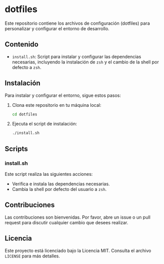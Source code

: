 # dotfiles

Este repositorio contiene los archivos de configuración (dotfiles) para personalizar y configurar el entorno de desarrollo.

## Contenido

- `install.sh`: Script para instalar y configurar las dependencias necesarias, incluyendo la instalación de `zsh` y el cambio de la shell por defecto a `zsh`.

## Instalación

Para instalar y configurar el entorno, sigue estos pasos:

1. Clona este repositorio en tu máquina local:
    ```sh
    cd dotfiles
    ```

2. Ejecuta el script de instalación:
    ```sh
    ./install.sh
    ```

## Scripts

### install.sh

Este script realiza las siguientes acciones:

- Verifica e instala las dependencias necesarias.
- Cambia la shell por defecto del usuario a `zsh`.

## Contribuciones

Las contribuciones son bienvenidas. Por favor, abre un issue o un pull request para discutir cualquier cambio que desees realizar.

## Licencia

Este proyecto está licenciado bajo la Licencia MIT. Consulta el archivo `LICENSE` para más detalles.